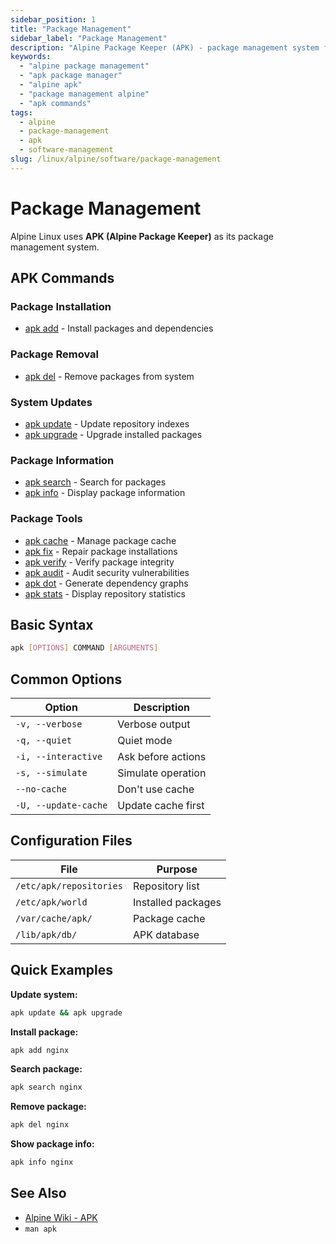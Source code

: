 ```yaml
---
sidebar_position: 1
title: "Package Management"
sidebar_label: "Package Management"
description: "Alpine Package Keeper (APK) - package management system for Alpine Linux, manage software packages, repositories, and system updates."
keywords:
  - "alpine package management"
  - "apk package manager"
  - "alpine apk"
  - "package management alpine"
  - "apk commands"
tags:
  - alpine
  - package-management
  - apk
  - software-management
slug: /linux/alpine/software/package-management
---
```


# Package Management

Alpine Linux uses **APK (Alpine Package Keeper)** as its package management system.

## APK Commands

### Package Installation
- [apk add](./package-management/install-packages) - Install packages and dependencies

### Package Removal
- [apk del](./package-management/remove-packages) - Remove packages from system

### System Updates
- [apk update](./package-management/update-packages/apk-update) - Update repository indexes
- [apk upgrade](./package-management/update-packages/apk-upgrade) - Upgrade installed packages

### Package Information
- [apk search](./package-management/search-packages/apk-search) - Search for packages
- [apk info](./package-management/search-packages/apk-info) - Display package information

### Package Tools
- [apk cache](./package-management/use-package-tools/apk-cache) - Manage package cache
- [apk fix](./package-management/use-package-tools/apk-fix) - Repair package installations
- [apk verify](./package-management/use-package-tools/apk-verify) - Verify package integrity
- [apk audit](./package-management/use-package-tools/apk-audit) - Audit security vulnerabilities
- [apk dot](./package-management/use-package-tools/apk-dot) - Generate dependency graphs
- [apk stats](./package-management/use-package-tools/apk-stats) - Display repository statistics

## Basic Syntax

```bash
apk [OPTIONS] COMMAND [ARGUMENTS]
```

## Common Options

| Option | Description |
|--------|-------------|
| `-v, --verbose` | Verbose output |
| `-q, --quiet` | Quiet mode |
| `-i, --interactive` | Ask before actions |
| `-s, --simulate` | Simulate operation |
| `--no-cache` | Don't use cache |
| `-U, --update-cache` | Update cache first |

## Configuration Files

| File | Purpose |
|------|---------|
| `/etc/apk/repositories` | Repository list |
| `/etc/apk/world` | Installed packages |
| `/var/cache/apk/` | Package cache |
| `/lib/apk/db/` | APK database |

## Quick Examples

**Update system:**
```bash
apk update && apk upgrade
```

**Install package:**
```bash
apk add nginx
```

**Search package:**
```bash
apk search nginx
```

**Remove package:**
```bash
apk del nginx
```

**Show package info:**
```bash
apk info nginx
```

## See Also

- [Alpine Wiki - APK](https://wiki.alpinelinux.org/wiki/Alpine_Package_Keeper)
- `man apk`